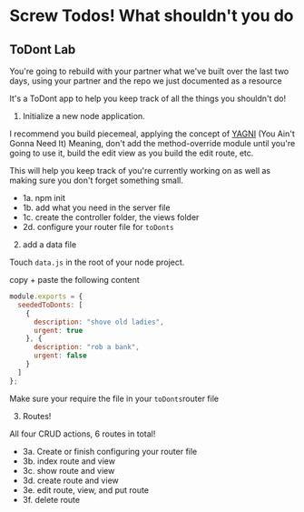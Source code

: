 # Screw Todos! What shouldn't you do

## ToDont Lab

You're going to rebuild with your partner what we've built over the last two days, using your partner and the repo we just documented as a resource

It's a ToDont app to help you keep track of all the things you shouldn't do!


1. Initialize a new node application.

  I recommend you build piecemeal, applying the concept of [YAGNI](https://en.wikipedia.org/wiki/You_aren't_gonna_need_it) (You Ain't Gonna Need It) Meaning, don't add the method-override module until you're going to use it, build the edit view as you build the edit route, etc.

  This will help you keep track of you're currently working on as well as making sure you don't forget something small.

  - 1a. npm init
  - 1b. add what you need in the server file
  - 1c. create the controller folder, the views folder
  - 2d. configure your router file for `toDonts`

2. add a data file

  Touch `data.js` in the root of your node project.

  copy + paste the following content

  ```js
  module.exports = {
    seededToDonts: [
      {
        description: "shove old ladies",
        urgent: true
      }, {
        description: "rob a bank",
        urgent: false
      }
    ]
  };
  ```

  Make sure your require the file in your `toDonts`router file

3. Routes!

  All four CRUD actions, 6 routes in total!

  - 3a. Create or finish configuring your router file
  - 3b. index route and view
  - 3c. show route and view
  - 3d. create route and view
  - 3e. edit route, view, and put route
  - 3f. delete route

